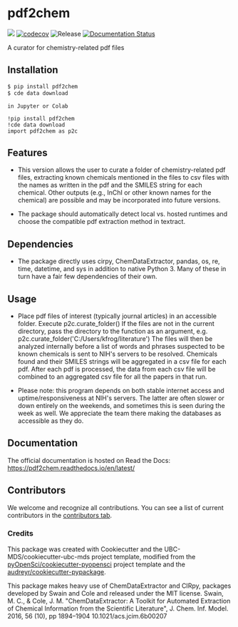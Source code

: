 # pdf2chem

![](https://github.com/johngoeltz/pdf2chem/workflows/build/badge.svg) [![codecov](https://codecov.io/gh/johngoeltz/pdf2chem/branch/main/graph/badge.svg)](https://codecov.io/gh/johngoeltz/pdf2chem) ![Release](https://github.com/johngoeltz/pdf2chem/workflows/Release/badge.svg) [![Documentation Status](https://readthedocs.org/projects/pdf2chem/badge/?version=latest)](https://pdf2chem.readthedocs.io/en/latest/?badge=latest)

A curator for chemistry-related pdf files

## Installation

```bash
$ pip install pdf2chem
$ cde data download
```

```Jupyter_or_Colab
in Jupyter or Colab

!pip install pdf2chem
!cde data download
import pdf2chem as p2c
```


## Features

- This version allows the user to curate a folder of chemistry-related pdf files, extracting known chemicals mentioned in the files to csv files with the names as written in the pdf and the SMILES string for each chemical.  Other outputs (e.g., InChI or other known names for the chemical) are possible and may be incorporated into future versions.

- The package should automatically detect local vs. hosted runtimes and choose the compatible pdf extraction method in textract.

## Dependencies

- The package directly uses cirpy, ChemDataExtractor, pandas, os, re, time, datetime, and sys in addition to native Python 3.  Many of these in turn have a fair few dependencies of their own.

## Usage

- Place pdf files of interest (typically journal articles) in an accessible folder.
Execute p2c.curate_folder()
If the files are not in the current directory, pass the directory to the function as an argument, e.g.
p2c.curate_folder('C:/Users/kfrog/literature')
The files will then be analyzed internally before a list of words and phrases suspected to be known chemicals is sent to NIH's servers to be resolved.  Chemicals found and their SMILES strings will be aggregated in a csv file for each pdf.
After each pdf is processed, the data from each csv file will be combined to an aggregated csv file for all the papers in that run.

- Please note: this program depends on both stable internet access and uptime/responsiveness at NIH's servers.  The latter are often slower or down entirely on the weekends, and sometimes this is seen during the week as well.  We appreciate the team there making the databases as accessible as they do.

## Documentation

The official documentation is hosted on Read the Docs: https://pdf2chem.readthedocs.io/en/latest/

## Contributors

We welcome and recognize all contributions. You can see a list of current contributors in the [contributors tab](https://github.com/johngoeltz/pdf2chem/graphs/contributors).

### Credits

This package was created with Cookiecutter and the UBC-MDS/cookiecutter-ubc-mds project template, modified from the [pyOpenSci/cookiecutter-pyopensci](https://github.com/pyOpenSci/cookiecutter-pyopensci) project template and the [audreyr/cookiecutter-pypackage](https://github.com/audreyr/cookiecutter-pypackage).

This package makes heavy use of ChemDataExtractor and CIRpy, packages developed by Swain and Cole and released under the MIT license.
Swain, M. C., & Cole, J. M. "ChemDataExtractor: A Toolkit for Automated Extraction of Chemical Information from the Scientific Literature", J. Chem. Inf. Model. 2016, 56 (10), pp 1894–1904 10.1021/acs.jcim.6b00207
